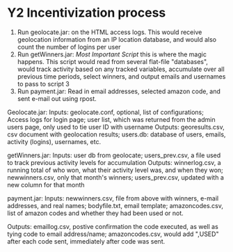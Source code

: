 Y2 Incentivization process
================

1. Run geolocate.jar: on the HTML access logs. This would receive geolocation information from an IP location database, and would also count the number of logins per user
2. Run getWinners.jar: *Most Important Script* this is where the magic happens. This script would read from several flat-file "databases", would track activity based on any tracked variables, accumulate over all previous time periods, select winners, and output emails and usernames to pass to script 3
3. Run payment.jar: Read in email addresses, selected amazon code, and sent e-mail out using rpost.

Geolocate.jar:
Inputs: geolocate.conf, optional, list of configurations; Access logs for login page; user list, which was returned from the admin users page, only used to tie user ID with username
Outputs: georesults.csv, csv document with geolocation results; users.db: database of users, emails, activity (logins), usernames, etc.

getWinners.jar:
Inputs: user db from geolocate; users_prev.csv, a file used to track previous activity levels for accumulation
Outputs: winnerlog.csv, a running total of who won, what their activity level was, and when they won; newwinners.csv, only that month's winners; users_prev.csv, updated with a new column for that month

payment.jar:
Inputs: newwinners.csv, file from above with winners, e-mail addresses, and real names; bodyfile.txt, email template; amazoncodes.csv, list of amazon codes and whether they had been used or not.

Outputs: emaillog.csv, postive confirmation the code executed, as well as tying code to email address/name; amazoncodes.csv, would add ",USED" after each code sent, immediately after code was sent.

